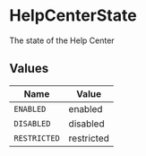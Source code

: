 # HelpCenterState

The state of the Help Center


## Values

| Name         | Value        |
| ------------ | ------------ |
| `ENABLED`    | enabled      |
| `DISABLED`   | disabled     |
| `RESTRICTED` | restricted   |